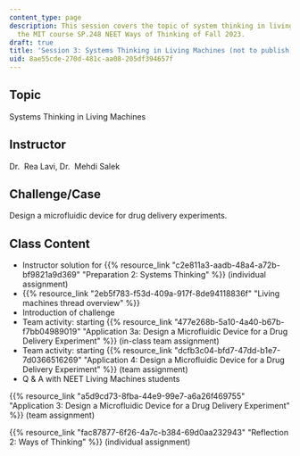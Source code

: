 ```yaml
---
content_type: page
description: This session covers the topic of system thinking in living machines in
  the MIT course SP.248 NEET Ways of Thinking of Fall 2023.
draft: true
title: 'Session 3: Systems Thinking in Living Machines (not to publish)'
uid: 8ae55cde-270d-481c-aa08-205df394657f
---
```

## Topic

Systems Thinking in Living Machines

## Instructor

Dr.  Rea Lavi, Dr.  Mehdi Salek

## Challenge/Case

Design a microfluidic device for drug delivery experiments.

## Class Content

- Instructor solution for {{% resource_link "c2e811a3-aadb-48a4-a72b-bf9821a9d369" "Preparation 2: Systems Thinking" %}} (individual assignment)
- {{% resource_link "2eb5f783-f53d-409a-917f-8de94118836f" "Living machines thread overview" %}}
- Introduction of challenge
- Team activity: starting {{% resource_link "477e268b-5a10-4a40-b67b-f7bb04989019" "Application 3a: Design a Microfluidic Device for a Drug Delivery Experiment" %}} (in-class team assignment)
- Team activity: starting {{% resource_link "dcfb3c04-bfd7-47dd-b1e7-7d0366516269" "Application 4: Design a Microfluidic Device for a Drug Delivery Experiment" %}} (team assignment)
- Q & A with NEET Living Machines students

{{% resource_link "a5d9cd73-8fba-44e9-99e7-a6a26f469755" "Application 3: Design a Microfluidic Device for a Drug Delivery Experiment" %}} (team assignment)

{{% resource_link "fac87877-6f26-4a7c-b384-69d0aa232943" "Reflection 2: Ways of Thinking" %}} (individual assignment)